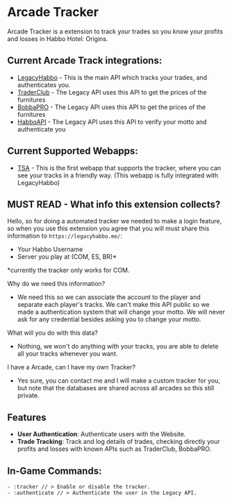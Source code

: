 # Arcade Tracker

Arcade Tracker is a extension to track your trades so you know your profits and losses in Habbo Hotel: Origins.

## Current Arcade Track integrations:
- [LegacyHabbo](https://legacyhabbo.me/) - This is the main API which tracks your trades, and authenticates you.
- [TraderClub](https://traderclub.com.br/) - The Legacy API uses this API to get the prices of the furnitures
- [BobbaPRO](https://bobba.pro/) - The Legacy API uses this API to get the prices of the furnitures
- [HabboAPI](https://origins.habbo.com/api/public/users?name={USERNAME}) - The Legacy API uses this API to verify your motto and authenticate you

## Current Supported Webapps:
- [TSA](https://tsarcade.com/) - This is the first webapp that supports the tracker, where you can see your tracks in a friendly way. (This webapp is fully integrated with LegacyHabbo)

## MUST READ - What info this extension collects?
Hello, so for doing a automated tracker we needed to make a login feature, so when you use this extension you
agree that you will must share this information to `https://legacyhabbo.me/`:
- Your Habbo Username
- Server you play at (COM, ES, BR)*

*currently the tracker only works for COM.

Why do we need this information?
- We need this so we can associate the account to the player and separate each player's tracks. We can't make this API public so we made a authentication system that will change your motto. We will never ask for any credential besides asking you to change your motto.

What will you do with this data?
- Nothing, we won't do anything with your tracks, you are able to delete all your tracks whenever you want.

I have a Arcade, can I have my own Tracker?
- Yes sure, you can contact me and I will make a custom tracker for you, but note that the databases are shared across all arcades so this still private.

## Features

- **User Authentication**: Authenticate users with the Website.
- **Trade Tracking**: Track and log details of trades, checking directly your profits and losses with known APIs such as TraderClub, BobbaPRO.


## **In-Game Commands**:
    - :tracker // > Enable or disable the tracker.
    - :authenticate // > Authenticate the user in the Legacy API.